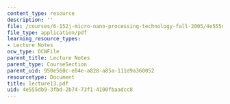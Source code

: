 ```yaml
---
content_type: resource
description: ''
file: /courses/6-152j-micro-nano-processing-technology-fall-2005/4e555db93fbd2b7473f14100fbaadcc8_lecture13.pdf
file_type: application/pdf
learning_resource_types:
- Lecture Notes
ocw_type: OCWFile
parent_title: Lecture Notes
parent_type: CourseSection
parent_uid: 950e560c-e84e-a828-a85a-111d9a360052
resourcetype: Document
title: lecture13.pdf
uid: 4e555db9-3fbd-2b74-73f1-4100fbaadcc8
---
```

